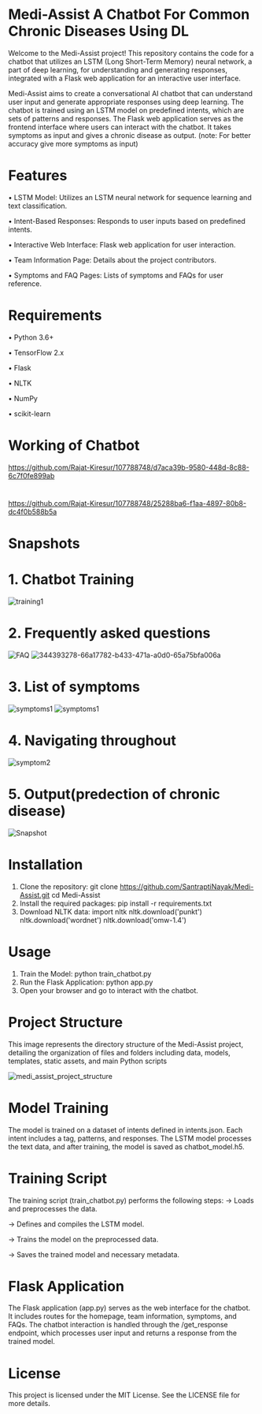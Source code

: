 # Medi-Assist A Chatbot For Common Chronic Diseases Using DL 
Welcome to the Medi-Assist project! This repository contains the code for a chatbot that utilizes an LSTM (Long Short-Term Memory) neural network, a part of deep learning, for understanding and generating responses, integrated with a Flask web application for an interactive user interface.

Medi-Assist aims to create a conversational AI chatbot that can understand user input and generate appropriate responses using deep learning. The chatbot is trained using an LSTM model on predefined intents, which are sets of patterns and responses. The Flask web application serves as the frontend interface where users can interact with the chatbot. It takes symptoms as input and gives a chronic disease as output.
(note: For better accuracy give more symptoms as input)

# Features
•	LSTM Model: Utilizes an LSTM neural network for sequence learning and text classification.

•	Intent-Based Responses: Responds to user inputs based on predefined intents.

•	Interactive Web Interface: Flask web application for user interaction.

•	Team Information Page: Details about the project contributors.

•	Symptoms and FAQ Pages: Lists of symptoms and FAQs for user reference.


# Requirements
•	Python 3.6+

•	TensorFlow 2.x

•	Flask

•	NLTK

•	NumPy

•	scikit-learn


# Working of Chatbot



https://github.com/Rajat-Kiresur/107788748/d7aca39b-9580-448d-8c88-6c7f0fe899ab


#    

https://github.com/Rajat-Kiresur/107788748/25288ba6-f1aa-4897-80b8-dc4f0b588b5a




# Snapshots

# 1. Chatbot Training
![training1](https://github.com/SantraptiNayak/Medi-Assist/assets/107788748/a45e460e-3315-4191-b503-4060d5f1809f)
                    

# 2. Frequently asked questions
![FAQ](https://github.com/Rajat-Kiresur/107788748/66a17782-b433-471a-a0d0-65a75bfa006a)
![344393278-66a17782-b433-471a-a0d0-65a75bfa006a](https://github.com/user-attachments/assets/aefba27b-fb5e-468c-bc95-c5580612f662)

                   
# 3. List of symptoms
![symptoms1](https://github.com/Rajat-Kiresur/assets/b998e722-3d7a-4865-93d8-c6919f809b7a)
![symptoms1](https://github.com/Rajat-Kiresur/assets/fdcea6ec-301d-4378-8752-489c52ee327f)



# 4. Navigating throughout
![symptom2](https://github.com/Rajat-Kiresur/107788748/fadc18b8-9829-476e-8875-bc476411e5d6)
    
# 5. Output(predection of chronic disease)
![Snapshot](https://github.com/Rajat-Kiresur/107788748/ada44074-7f20-46a1-8597-22c2e057fdf2)



# Installation
1.	Clone the repository:
    git clone https://github.com/SantraptiNayak/Medi-Assist.git cd Medi-Assist 
2.	Install the required packages:
    pip install -r requirements.txt 
3.	Download NLTK data:
    import nltk nltk.download('punkt') nltk.download('wordnet') nltk.download('omw-1.4') 

# Usage
1.	Train the Model:
    python train_chatbot.py 
2.	Run the Flask Application:
    python app.py 
3.	Open your browser and go to interact with the chatbot.

# Project Structure

This image represents the directory structure of the Medi-Assist project, detailing the organization of files and folders including data, models, templates, static assets, and main Python scripts

![medi_assist_project_structure](https://github.com/Rajat-Kiresur/107788748/21f42c1c-2e49-48b7-8ed5-1675c8606db0)


# Model Training
The model is trained on a dataset of intents defined in intents.json. Each intent includes a tag, patterns, and responses. The LSTM model processes the text data, and after training, the model is saved as chatbot_model.h5.

# Training Script
The training script (train_chatbot.py) performs the following steps:
-> Loads and preprocesses the data.

-> Defines and compiles the LSTM model.

-> Trains the model on the preprocessed data.

-> Saves the trained model and necessary metadata.


# Flask Application
The Flask application (app.py) serves as the web interface for the chatbot. It includes routes for the homepage, team information, symptoms, and FAQs. The chatbot interaction is handled through the /get_response endpoint, which processes user input and returns a response from the trained model.

# License
This project is licensed under the MIT License. See the LICENSE file for more details.



